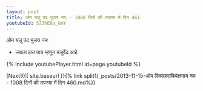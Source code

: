 ```yaml
---
layout: post
title: ओम यजु पद भुजय नमः - 1008 दिनों की तपस्या में दिन 461
youtubeId: SJJhE6o_GmY
---
```

 
 
 ओम यजु पद भुजय नमः  
 
 -  ज्याला हात पाय म्हणून यजुर्वेद आहे 
 
  
 
  
 
 
 
 
 
 


{% include youtubePlayer.html id=page.youtubeId %}
 
[Next]({{ site.baseurl }}{% link  split1/_posts/2013-11-15-ओम रिक्सहरामिथेक्षणाय नमः - 1008 दिनों की तपस्या में दिन 460.md%})
 
